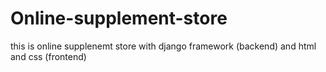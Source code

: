 # Online-supplement-store
this is online supplenemt store with django framework (backend) and html and css (frontend)
